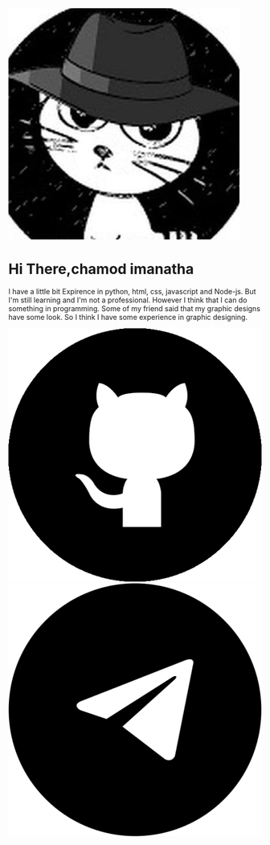 <!DOCTYPE html>
<html>
<head>
	<meta charset="utf-8">
	<title> chamod imanatha - A Student, Designer and somewhat a Developer</title>
	<link rel="preconnect" href="https://fonts.googleapis.com">
	<link rel="preconnect" href="https://fonts.gstatic.com" crossorigin>
	<link href="https://fonts.googleapis.com/css2?family=Lobster&display=swap" rel="stylesheet">
	<link href="https://fonts.googleapis.com/css2?family=Courgette&display=swap" rel="stylesheet">
	<link rel="stylesheet" type="text/css" href="style.css">
	<link rel="icon" type="image/png" href="chamod.png"/>
</head>
<body>
	<div id="my-dp">
		<img src="chamod.png" class="dp">
	</div>
	<div id="texts">
		<h1 class="say-hi">Hi There,chamod imanatha </h1>
		<p class="description">I have a little bit Expirence in python, html, css, javascript and Node-js. But I'm still learning and I'm not a professional. However I think that I can do something in programming. Some of my friend said that my graphic designs have some look. So I think I have some experience in graphic designing.</p>
	</div>
	<div id="contact">
		<a href="https://github.com/chamodxxx21" target="_blank"><img class="social-logo" id="git" src="github.png"></a>
		<a href=https://t.me/G_c_c_123"" target="_blank"><img class="social-logo" id="tele" src="telegram.png"></a>
	</div>
</body>
</html> 
